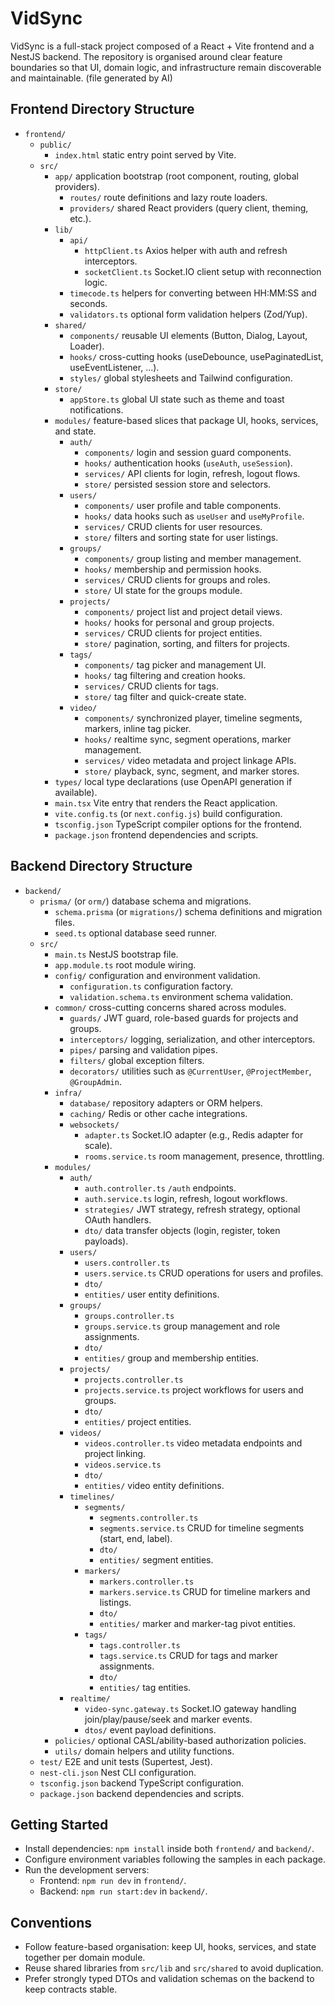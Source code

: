 # VidSync

VidSync is a full-stack project composed of a React + Vite frontend and a NestJS backend. The repository is organised around clear feature boundaries so that UI, domain logic, and infrastructure remain discoverable and maintainable. (file generated by AI)

## Frontend Directory Structure

- `frontend/`
  - `public/`
    - `index.html` static entry point served by Vite.
  - `src/`
    - `app/` application bootstrap (root component, routing, global providers).
      - `routes/` route definitions and lazy route loaders.
      - `providers/` shared React providers (query client, theming, etc.).
    - `lib/`
      - `api/`
        - `httpClient.ts` Axios helper with auth and refresh interceptors.
        - `socketClient.ts` Socket.IO client setup with reconnection logic.
      - `timecode.ts` helpers for converting between HH:MM:SS and seconds.
      - `validators.ts` optional form validation helpers (Zod/Yup).
    - `shared/`
      - `components/` reusable UI elements (Button, Dialog, Layout, Loader).
      - `hooks/` cross-cutting hooks (useDebounce, usePaginatedList, useEventListener, ...).
      - `styles/` global stylesheets and Tailwind configuration.
    - `store/`
      - `appStore.ts` global UI state such as theme and toast notifications.
    - `modules/` feature-based slices that package UI, hooks, services, and state.
      - `auth/`
        - `components/` login and session guard components.
        - `hooks/` authentication hooks (`useAuth`, `useSession`).
        - `services/` API clients for login, refresh, logout flows.
        - `store/` persisted session store and selectors.
      - `users/`
        - `components/` user profile and table components.
        - `hooks/` data hooks such as `useUser` and `useMyProfile`.
        - `services/` CRUD clients for user resources.
        - `store/` filters and sorting state for user listings.
      - `groups/`
        - `components/` group listing and member management.
        - `hooks/` membership and permission hooks.
        - `services/` CRUD clients for groups and roles.
        - `store/` UI state for the groups module.
      - `projects/`
        - `components/` project list and project detail views.
        - `hooks/` hooks for personal and group projects.
        - `services/` CRUD clients for project entities.
        - `store/` pagination, sorting, and filters for projects.
      - `tags/`
        - `components/` tag picker and management UI.
        - `hooks/` tag filtering and creation hooks.
        - `services/` CRUD clients for tags.
        - `store/` tag filter and quick-create state.
      - `video/`
        - `components/` synchronized player, timeline segments, markers, inline tag picker.
        - `hooks/` realtime sync, segment operations, marker management.
        - `services/` video metadata and project linkage APIs.
        - `store/` playback, sync, segment, and marker stores.
    - `types/` local type declarations (use OpenAPI generation if available).
    - `main.tsx` Vite entry that renders the React application.
    - `vite.config.ts` (or `next.config.js`) build configuration.
    - `tsconfig.json` TypeScript compiler options for the frontend.
    - `package.json` frontend dependencies and scripts.

## Backend Directory Structure

- `backend/`
  - `prisma/` (or `orm/`) database schema and migrations.
    - `schema.prisma` (or `migrations/`) schema definitions and migration files.
    - `seed.ts` optional database seed runner.
  - `src/`
    - `main.ts` NestJS bootstrap file.
    - `app.module.ts` root module wiring.
    - `config/` configuration and environment validation.
      - `configuration.ts` configuration factory.
      - `validation.schema.ts` environment schema validation.
    - `common/` cross-cutting concerns shared across modules.
      - `guards/` JWT guard, role-based guards for projects and groups.
      - `interceptors/` logging, serialization, and other interceptors.
      - `pipes/` parsing and validation pipes.
      - `filters/` global exception filters.
      - `decorators/` utilities such as `@CurrentUser`, `@ProjectMember`, `@GroupAdmin`.
    - `infra/`
      - `database/` repository adapters or ORM helpers.
      - `caching/` Redis or other cache integrations.
      - `websockets/`
        - `adapter.ts` Socket.IO adapter (e.g., Redis adapter for scale).
        - `rooms.service.ts` room management, presence, throttling.
    - `modules/`
      - `auth/`
        - `auth.controller.ts` `/auth` endpoints.
        - `auth.service.ts` login, refresh, logout workflows.
        - `strategies/` JWT strategy, refresh strategy, optional OAuth handlers.
        - `dto/` data transfer objects (login, register, token payloads).
      - `users/`
        - `users.controller.ts`
        - `users.service.ts` CRUD operations for users and profiles.
        - `dto/`
        - `entities/` user entity definitions.
      - `groups/`
        - `groups.controller.ts`
        - `groups.service.ts` group management and role assignments.
        - `dto/`
        - `entities/` group and membership entities.
      - `projects/`
        - `projects.controller.ts`
        - `projects.service.ts` project workflows for users and groups.
        - `dto/`
        - `entities/` project entities.
      - `videos/`
        - `videos.controller.ts` video metadata endpoints and project linking.
        - `videos.service.ts`
        - `dto/`
        - `entities/` video entity definitions.
      - `timelines/`
        - `segments/`
          - `segments.controller.ts`
          - `segments.service.ts` CRUD for timeline segments (start, end, label).
          - `dto/`
          - `entities/` segment entities.
        - `markers/`
          - `markers.controller.ts`
          - `markers.service.ts` CRUD for timeline markers and listings.
          - `dto/`
          - `entities/` marker and marker-tag pivot entities.
        - `tags/`
          - `tags.controller.ts`
          - `tags.service.ts` CRUD for tags and marker assignments.
          - `dto/`
          - `entities/` tag entities.
      - `realtime/`
        - `video-sync.gateway.ts` Socket.IO gateway handling join/play/pause/seek and marker events.
        - `dtos/` event payload definitions.
    - `policies/` optional CASL/ability-based authorization policies.
    - `utils/` domain helpers and utility functions.
  - `test/` E2E and unit tests (Supertest, Jest).
  - `nest-cli.json` Nest CLI configuration.
  - `tsconfig.json` backend TypeScript configuration.
  - `package.json` backend dependencies and scripts.

## Getting Started

- Install dependencies: `npm install` inside both `frontend/` and `backend/`.
- Configure environment variables following the samples in each package.
- Run the development servers:
  - Frontend: `npm run dev` in `frontend/`.
  - Backend: `npm run start:dev` in `backend/`.

## Conventions

- Follow feature-based organisation: keep UI, hooks, services, and state together per domain module.
- Reuse shared libraries from `src/lib` and `src/shared` to avoid duplication.
- Prefer strongly typed DTOs and validation schemas on the backend to keep contracts stable.
